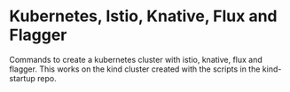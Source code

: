 # Kubernetes, Istio, Knative, Flux and Flagger

Commands to create a kubernetes cluster with istio, knative, flux and flagger. This works on the kind cluster created with the scripts in the kind-startup repo.
